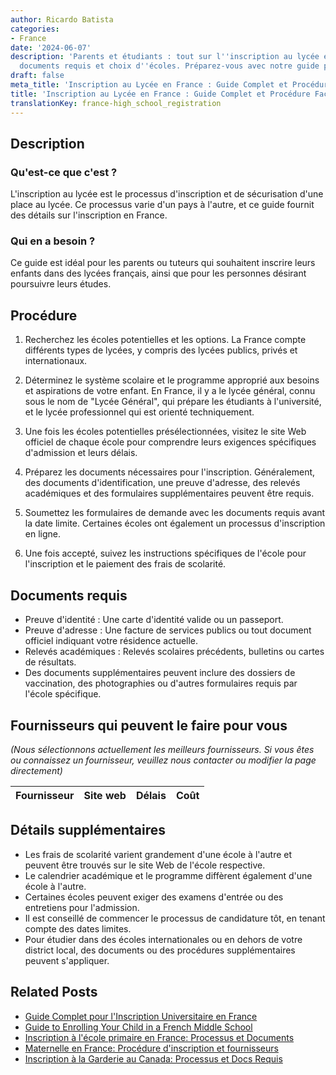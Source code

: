 ```yaml
---
author: Ricardo Batista
categories:
- France
date: '2024-06-07'
description: 'Parents et étudiants : tout sur l''inscription au lycée en France, processus,
  documents requis et choix d''écoles. Préparez-vous avec notre guide précis.'
draft: false
meta_title: 'Inscription au Lycée en France : Guide Complet et Procédure Facile'
title: 'Inscription au Lycée en France : Guide Complet et Procédure Facile'
translationKey: france-high_school_registration
---
```


## Description

### Qu'est-ce que c'est ?
L'inscription au lycée est le processus d'inscription et de sécurisation d'une place au lycée. Ce processus varie d'un pays à l'autre, et ce guide fournit des détails sur l'inscription en France.

### Qui en a besoin ?
Ce guide est idéal pour les parents ou tuteurs qui souhaitent inscrire leurs enfants dans des lycées français, ainsi que pour les personnes désirant poursuivre leurs études.

## Procédure

1. Recherchez les écoles potentielles et les options. La France compte différents types de lycées, y compris des lycées publics, privés et internationaux.

2. Déterminez le système scolaire et le programme approprié aux besoins et aspirations de votre enfant. En France, il y a le lycée général, connu sous le nom de "Lycée Général", qui prépare les étudiants à l'université, et le lycée professionnel qui est orienté techniquement.

3. Une fois les écoles potentielles présélectionnées, visitez le site Web officiel de chaque école pour comprendre leurs exigences spécifiques d'admission et leurs délais.

4. Préparez les documents nécessaires pour l'inscription. Généralement, des documents d'identification, une preuve d'adresse, des relevés académiques et des formulaires supplémentaires peuvent être requis.

5. Soumettez les formulaires de demande avec les documents requis avant la date limite. Certaines écoles ont également un processus d'inscription en ligne.

6. Une fois accepté, suivez les instructions spécifiques de l'école pour l'inscription et le paiement des frais de scolarité.

## Documents requis

- Preuve d'identité : Une carte d'identité valide ou un passeport.
- Preuve d'adresse : Une facture de services publics ou tout document officiel indiquant votre résidence actuelle.
- Relevés académiques : Relevés scolaires précédents, bulletins ou cartes de résultats.
- Des documents supplémentaires peuvent inclure des dossiers de vaccination, des photographies ou d'autres formulaires requis par l'école spécifique.

## Fournisseurs qui peuvent le faire pour vous

_(Nous sélectionnons actuellement les meilleurs fournisseurs. Si vous êtes ou connaissez un fournisseur, veuillez nous contacter ou modifier la page directement)_

| Fournisseur     |     Site web    |     Délais       |       Coût       |
| :-------------: | :-------------: |  :-------------: | :-------------: |
## Détails supplémentaires

- Les frais de scolarité varient grandement d'une école à l'autre et peuvent être trouvés sur le site Web de l'école respective.
- Le calendrier académique et le programme diffèrent également d'une école à l'autre.
- Certaines écoles peuvent exiger des examens d'entrée ou des entretiens pour l'admission.
- Il est conseillé de commencer le processus de candidature tôt, en tenant compte des dates limites.
- Pour étudier dans des écoles internationales ou en dehors de votre district local, des documents ou des procédures supplémentaires peuvent s'appliquer.


## Related Posts

- [Guide Complet pour l'Inscription Universitaire en France](https://tramitit.com/fr/guides/france/inscription_a_luniversite/)
- [Guide to Enrolling Your Child in a French Middle School](https://tramitit.com/fr/guides/france/inscription_au_college/)
- [Inscription à l'école primaire en France: Processus et Documents](https://tramitit.com/fr/guides/france/inscription_a_lecole_primaire/)
- [Maternelle en France: Procédure d'inscription et fournisseurs](https://tramitit.com/fr/guides/france/inscription_a_lecole_maternelle/)
- [Inscription à la Garderie au Canada: Processus et Docs Requis](https://tramitit.com/fr/guides/france/inscription_a_la_creche/)